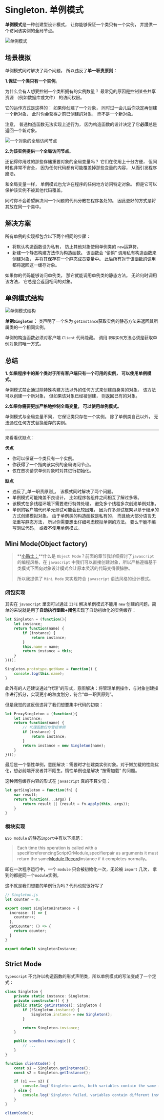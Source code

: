 # Singleton. 单例模式

**单例模式**是一种创建型设计模式， 让你能够保证一个类只有一个实例， 并提供一个访问该实例的全局节点。

![单例模式](assets/singleton.png)

## 场景模拟

单例模式同时解决了两个问题， 所以违反了**单一职责原则**：

**1.保证一个类只有一个实例**。 

为什么会有人想要控制一个类所拥有的实例数量？ 最常见的原因是控制某些共享资源 （例如数据库或文件） 的访问权限。

它的运作方式是这样的： 如果你创建了一个对象， 同时过一会儿后你决定再创建一个新对象， 此时你会获得之前已创建的对象， 而不是一个新对象。

注意， 普通构造函数无法实现上述行为， 因为构造函数的设计决定了它**必须**总是返回一个新对象。

![一个对象的全局访问节点](assets/singleton-comic-1-zh.png)



**2.为该实例提供一个全局访问节点**。 

还记得你用过的那些存储重要对象的全局变量吗？ 它们在使用上十分方便， 但同时也非常不安全， 因为任何代码都有可能覆盖掉那些变量的内容， 从而引发程序崩溃。

和全局变量一样， 单例模式也允许在程序的任何地方访问特定对象。 但是它可以保护该实例不被其他代码覆盖。

同时你不会希望解决同一个问题的代码分散在程序各处的。 因此更好的方式是将其放在同一个类中。

## 解决方案

所有单例的实现都包含以下两个相同的步骤：

+ 将默认构造函数设为私有， 防止其他对象使用单例类的 `new`运算符。
+ 新建一个静态构建方法作为构造函数。 该函数会 “偷偷” 调用私有构造函数来创建对象， 并将其保存在一个静态成员变量中。 此后所有对于该函数的调用都将返回这一缓存对象。

如果你的代码能够访问单例类， 那它就能调用单例类的静态方法。 无论何时调用该方法， 它总是会返回相同的对象。

## 单例模式结构

![单例模式结构](assets/structure-zh-5041830.png)

**单例`Singleton`：**  类声明了一个名为 `get­Instance`获取实例的静态方法来返回其所属类的一个相同实例。

单例的构造函数必须对客户端 `Client` 代码隐藏。 调用 `获取实例`方法必须是获取单例对象的唯一方式。

## 总结

**1. 如果程序中的某个类对于所有客户端只有一个可用的实例， 可以使用单例模式。**

单例模式禁止通过除特殊构建方法以外的任何方式来创建自身类的对象。 该方法可以创建一个新对象， 但如果该对象已经被创建， 则返回已有的对象。

**2.如果你需要更加严格地控制全局变量， 可以使用单例模式。**

单例模式与全局变量不同， 它保证类只存在一个实例。 除了单例类自己以外， 无法通过任何方式替换缓存的实例。

-----

来看看优缺点：

**优点**

+ 你可以保证一个类只有一个实例。
+  你获得了一个指向该实例的全局访问节点。
+  仅在首次请求单例对象时对其进行初始化。

**缺点**

+ 违反了_单一职责原则_， 该模式同时解决了两个问题。
+ 单例模式可能掩盖不良设计， 比如程序各组件之间相互了解过多等。
+ 该模式在多线程环境下需要进行特殊处理， 避免多个线程多次创建单例对象。
+ 单例的客户端代码单元测试可能会比较困难， 因为许多测试框架以基于继承的方式创建模拟对象。 由于单例类的构造函数是私有的， 而且绝大部分语言无法重写静态方法， 所以你需要想出仔细考虑模拟单例的方法。 要么干脆不编写测试代码， 或者不使用单例模式。

## Mini Mode(Object factory)

> **[小贴士：]()**什么是 `Object Mode`？前面的章节我详细探讨了`javascript` 的编程风格，在 `javascript` 中我们可以直接创建对象，所以严格遵循基于类模式下面向对象设计模式会让原本灵活的代码变得很臃肿。
>
> 所以我提供了  `Mini Mode` 来实现符合 `javascript` 语法风格的设计模式。

### 闭包实现

其实在 `javascript` 里面可以通过 `IIFE` 解决单例模式不能用 `new` 创建的问题，简单的来说就是用了**自动执行函数+闭包**实现了自动初始化的实例缓存：

```ts
let Singleton = (function(){
    let instance;
    return function(name) {
        if (instance) {
            return instance;
        }
        this.name = name;
        return instance = this;
    }
})();

Singleton.prototype.getName = function() {
    console.log(this.name);
}
```

此外有的人还建议通过“代理”的形式，意图解决：将管理单例操作，与对象创建操作进行拆分，实现更小的粒度划分，符合“单一职责原则”。

但是我觉的这反倒违背了我们想要集中代码的初衷：

```js
let ProxySingleton = (function(){
    let instance;
    return function(name) {
        // 代理函数仅作管控单例
        if (instance) {
            return instance;
        }
        return instance = new Singleton(name);
    }
})();
```

最后是一个惰性单例，意图解决：需要时才创建类实例对象。对于懒加载的性能优化，想必前端开发者并不陌生。惰性单例也是解决 “按需加载” 的问题。

这种闭包缓存内容的形式在 `javascript` 真的不算少见：

```ts
let getSingleton = function(fn) {
    var result;
    return function(...args) {
        return result || (result = fn.apply(this, args));
    }
}
```

### 模块实现

`ES6 module` 的静态`import`中有以下规范：

> Each time this operation is called with a specificreferencingScriptOrModule,specifierpair as arguments it must return the same[Module Record](https://link.zhihu.com/?target=https%3A//tc39.es/ecma262/%23sec-abstract-module-records)instance if it completes normally。

即在一次程序运行中，一个 `module` 只会被初始化一次，无论被 `import` 几次， 拿到的都是同一个`module`实例。

这不就是我们想要的单例行为吗？代码也就很好写了

```ts
// Singleton.js
let counter = 0;

export const singletonInstance = {
  increase: () => {
    counter++;
  },
  getCounter: () => {
    return counter;
  }
}

export default singletonInstance;
```

## Strict Mode

`typescript` 不允许以构造函数的形式声明类，所以单例模式的写法变成了一个定式：

```ts
class Singleton {
    private static instance: Singleton;
    private constructor() { }
    public static getInstance(): Singleton {
        if (!Singleton.instance) {
            Singleton.instance = new Singleton();
        }

        return Singleton.instance;
    }

    public someBusinessLogic() {
        // ...
    }
}

function clientCode() {
    const s1 = Singleton.getInstance();
    const s2 = Singleton.getInstance();

    if (s1 === s2) {
        console.log('Singleton works, both variables contain the same instance.');
    } else {
        console.log('Singleton failed, variables contain different instances.');
    }
}

clientCode();
```

